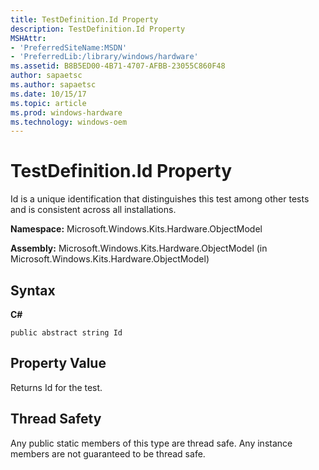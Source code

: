 ```yaml
---
title: TestDefinition.Id Property
description: TestDefinition.Id Property
MSHAttr:
- 'PreferredSiteName:MSDN'
- 'PreferredLib:/library/windows/hardware'
ms.assetid: B8B5ED00-4B71-4707-AFBB-23055C860F48
author: sapaetsc
ms.author: sapaetsc
ms.date: 10/15/17
ms.topic: article
ms.prod: windows-hardware
ms.technology: windows-oem
---
```


# TestDefinition.Id Property


Id is a unique identification that distinguishes this test among other tests and is consistent across all installations.

**Namespace:** Microsoft.Windows.Kits.Hardware.ObjectModel

**Assembly:** Microsoft.Windows.Kits.Hardware.ObjectModel (in Microsoft.Windows.Kits.Hardware.ObjectModel)

## <span id="Syntax"></span><span id="syntax"></span><span id="SYNTAX"></span>Syntax


**C#**

`public abstract string Id`

## <span id="Property_Value"></span><span id="property_value"></span><span id="PROPERTY_VALUE"></span>Property Value


Returns Id for the test.

## <span id="Thread_Safety"></span><span id="thread_safety"></span><span id="THREAD_SAFETY"></span>Thread Safety


Any public static members of this type are thread safe. Any instance members are not guaranteed to be thread safe.

 

 






